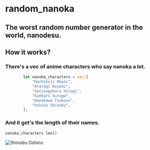 # random_nanoka
## The worst random number generator in the world, nanodesu.

## How it works?
### There's a vec of anime characters who say nanoka a lot.
```rust
        let nanoka_characters = vec![
            "Hachikuji Mayoi",
            "Araragi Koyomi",
            "Senjougahara Hitagi",
            "Kanbaru Suruga",
            "Hanekawa Tsubasa",
            "Oshino Shinobu",
        ];
```
### And it get's the length of their names.
```rust
nanoka_characters.len()
```

![Shinobu Oshino](https://github.com/Smallsan/random_nanoka/assets/126304322/6b8f5a3d-9f4f-43e3-93bc-b623d002214c)
